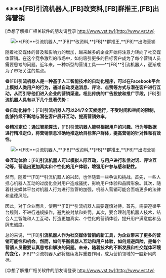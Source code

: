 ## ****[FB]**引流机器人,**[FB]**改资料,**[FB]**群推王,**[FB]**出海营销**

[😍想了解推广相关软件的朋友请登录 http://www.vst.tw](http://www.vst.tw)

 <center><img src="https://vst.tw/MP4/tuiguang/png/7.png" alt="**[FB]**引流机器人,**[FB]**改资料,**[FB]**群推王,**[FB]**出海营销"></center>

随着社交媒体的普及和影响力的增加，越来越多的企业开始将注意力转向了社交媒体营销。在这个竞争激烈的市场中，如何吸引更多的目标客户成为了每个营销人员需要思考的问题。近年来，一种新型的营销工具——**[FB]**引流机器人，逐渐成为了市场关注的焦点。

**😄**[FB]**引流机器人是一种基于人工智能技术的自动化程序，可以在Facebook平台上模拟人类用户的行为，通过自动发送消息、评论、点赞等方式与潜在客户进行互动，从而引导他们进入企业的营销渠道。相比传统的广告投放和推广手段，**[FB]**引流机器人具有以下几个显著优势：**

**😄自动化操作：**[FB]**引流机器人可以24/7全天候运行，不受时间和空间的限制，能够持续不断地与潜在客户展开互动，提高营销效率。**

**😄精准定位：通过智能算法，**[FB]**引流机器人能够根据用户的兴趣、行为等数据进行精准定位，将营销信息准确地推送给目标客户群体，提高营销的针对性和有效性。**

 <center><img src="https://vst.tw/MP4/tuiguang/png/5.png" alt="**[FB]**引流机器人,**[FB]**改资料,**[FB]**群推王,**[FB]**出海营销"></center>

**😄互动体验：**[FB]**引流机器人可以模拟人际互动，与用户进行私信对话、评论互动等，营造出更加真实和个性化的用户体验，增强用户参与感和黏性。**

然而，随着**[FB]**引流机器人的兴起，也伴随着一些争议和挑战。首先，一些人担心机器人互动的过度化会对用户造成骚扰，影响用户体验和品牌形象。其次，随着社交媒体平台对机器人行为进行监管的加强，机器人营销可能会面临更多的法律和道德风险。

因此，对于企业而言，使用**[FB]**引流机器人需要谨慎对待。首先，需要遵循平台规则，不进行违规操作，避免被封禁和处罚。其次，要合理利用机器人技术，结合人工智能和人工互动，打造更加真实、个性化的营销体验，提升用户满意度和品牌忠诚度。

总的来说，**[FB]**引流机器人作为社交媒体营销的新工具，为企业带来了更多的营销可能性和机会。然而，如何平衡机器人互动和用户体验，如何规避风险，是每个营销人员需要认真思考和解决的问题。未来，随着技术的不断发展和社交媒体环境的变化，**[FB]**引流机器人必将继续发挥重要作用，成为营销领域的一股新风向标。

[😍想了解推广相关软件的朋友请登录 http://www.vst.tw](http://www.vst.tw)




